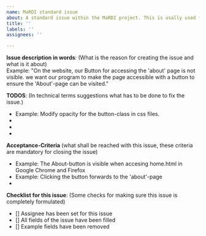 ```yaml
---
name: MaRDI standard issue
about: A standard issue within the MaRDI project. This is usally used for new features or imrpovements. For bugfixes there is another template, called 'MaRDI bugfix issue' 
title: ''
labels: ''
assignees: ''

---
```


**Issue description in words**:
(What is the reason for creating the issue and what is it about)  
Example: "On the website, our Button for accessing the 'about' page is not visible. we want our program to make the page accessible with a button to ensure the 'About'-page can be visited." 
 
 
**TODOS**: 
(In technical terms suggestions what has to be done to fix the issue.) 
- Example: Modify opacity for the button-class in css files. 
-  
-  
- 

**Acceptance-Criteria** 
(what shall be reached with this issue, these criteria are mandatory for closing the issue) 
- Example: The About-button is visible when accesing home.html in Google Chrome and Firefox  
- Example: Clicking the button forwards to the 'about'-page
-

**Checklist for this issue**: 
(Some checks for making sure this issue is completely formulated)
- [] Assignee has been set for this issue 
- [] All fields of the issue have been filled 
- [] Example fields have been removed
